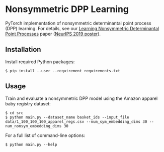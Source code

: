 # Nonsymmetric DPP Learning
PyTorch implementation of nonsymmetric determinantal point process (DPP) learning.  For 
details, see our [Learning Nonsymmetric Determinantal Point Processes](https://arxiv.org/abs/1905.12962)
paper ([NeurIPS 2019 poster](https://drive.google.com/file/d/1zM3dAqcskQFndZN8yTiMFS6s2rnjzVYB/view?usp=sharing)).

## Installation
Install required Python packages:
```console
$ pip install --user --requirement requirements.txt
```

## Usage
Train and evaluate a nonsymmetric DPP model using the Amazon apparel baby registry 
dataset:
```console
$ cd src
$ python main.py --dataset_name basket_ids --input_file data/1_100_100_100_apparel_regs.csv --num_sym_embedding_dims 30 --num_nonsym_embedding_dims 30
```

For a full list of command-line options:
```console
$ python main.py --help
```
